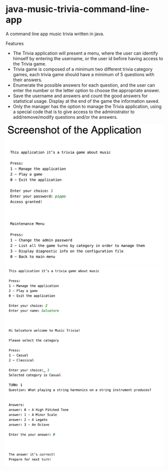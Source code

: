 # java-music-trivia-command-line-app

A command line app music trivia written in java.

Features
- The Trivia application will present a menu, where the user can identify himself by entering the username, or the user id before having access to the Trivia game.
- Trivia game is composed of a minimum two different trivia category games, each trivia game should have a minimum of 5 questions with their answers.
- Enumerate the possible answers for each question, and the user can enter the number or the letter option to choose the appropriate answer.
- Save the username and answers and count the good answers for statistical usage. Display at the end of the game the information saved.
- Only the manager has the option to manage the Trivia application, using a special code that is to give access to the administrator to add/remove/modify questions and/or the answers.


![screenshoot1](images/screenshoot1.png)
![screenshoot3](images/screenshoot3.png)
